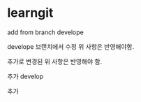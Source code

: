 # learngit
add from branch develope

develope 브랜치에서 수정 위 사항은 반영해야함.

추가로 변경된 위 사항은 반영해야 함.
 
추가 develop

추가
